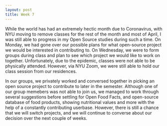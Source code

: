 ```yaml
---
layout: post
title: Week 7
---
```


While the world has had an extremely hectic month due to Coronavirus, with NYU moving to remove classes for the rest of the month and most of April, I was still able to progress in my Open Source studies during such a time. On Monday, we had gone over our possible plans for what open-source project we would be interested in contributing to. On Wednesday, we were to form groups during class and plan to see which project we would like to work on together. Unfortunately, due to the epidemic, classes were not able to be physically attended. However, via NYU Zoom, we were still able to hold our class session from our residences.

In our groups, we privately worked and conversed together in picking an open source project to contribute to later in the semester. Although one of our group memebers was not able to join us, we managed to work through several suggestions before settling for Open Food Facts, and open-source database of food products, showing nutritional values and more with the help of a constantly contributing userbase. However, there is still a chance that we will switch projects, and we will continue to converse about our decision over the next couple of weeks.
